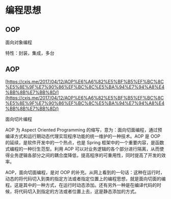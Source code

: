 # 编程思想

## OOP

面向对象编程

特性：封装，集成，多台



## AOP

[https://cxis.me/2017/04/12/AOP%E6%A6%82%E5%BF%B5%EF%BC%8C%E5%8E%9F%E7%90%86%EF%BC%8C%E5%BA%94%E7%94%A8%E4%BB%8B%E7%BB%8D/](https://cxis.me/2017/04/12/AOP%E6%A6%82%E5%BF%B5%EF%BC%8C%E5%8E%9F%E7%90%86%EF%BC%8C%E5%BA%94%E7%94%A8%E4%BB%8B%E7%BB%8D/)

面向切片编程

AOP 为 Aspect Oriented Programming 的缩写，意为：面向切面编程，通过预编译方式和运行期动态代理实现程序功能的统一维护的一种技术。AOP 是 OOP 的延续，是软件开发中的一个热点，也是 Spring 框架中的一个重要内容，是函数式编程的一种衍生范型。利用 AOP 可以对业务逻辑的各个部分进行隔离，从而使得业务逻辑各部分之间的耦合度降低，提高程序的可重用性，同时提高了开发的效率。

AOP，面向切面编程，是对 OOP 的补充。从网上看到的一句话：这种在运行时，动态的将代码切入到类的指定方法或者指定位置上的编程思想，就是面向切面的编程。这是其中的一种方式，在运行时动态添加。还有另外一种是在编译代码的时候，将代码切入到指定的方法或者位置上去，这是静态添加的方式。
